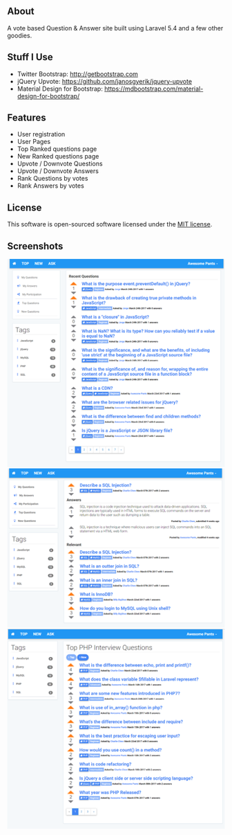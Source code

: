 ## About
A vote based Question & Answer site built using Laravel 5.4 and a few other goodies. 

## Stuff I Use
* Twitter Bootstrap: http://getbootstrap.com
* jQuery Upvote: https://github.com/janosgyerik/jquery-upvote
* Material Design for Bootstrap: https://mdbootstrap.com/material-design-for-bootstrap/

## Features
* User registration
* User Pages
* Top Ranked questions page
* New Ranked questions page
* Upvote / Downvote Questions 
* Upvote / Downvote Answers
* Rank Questions by votes
* Rank Answers by votes

## License
This software is open-sourced software licensed under the [MIT license](http://opensource.org/licenses/MIT).

## Screenshots
![Alt text](/public/images/screenshots/ScreenShot1.png?raw=true "Screanshot")
![Alt text](/public/images/screenshots/ScreenShot2.png?raw=true "Screanshot")
![Alt text](/public/images/screenshots/ScreenShot3.png?raw=true "Screanshot")